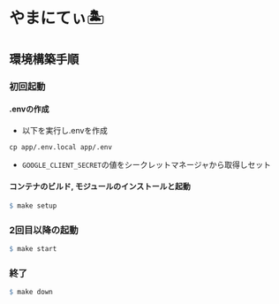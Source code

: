 # やまにてぃ🏝

## 環境構築手順

### 初回起動

#### .envの作成

- 以下を実行し.envを作成

```shell
cp app/.env.local app/.env
```

- `GOOGLE_CLIENT_SECRET`の値をシークレットマネージャから取得しセット

#### コンテナのビルド, モジュールのインストールと起動

```makefile
$ make setup
```

### 2回目以降の起動

```makefile
$ make start
```

### 終了

```makefile
$ make down
```
